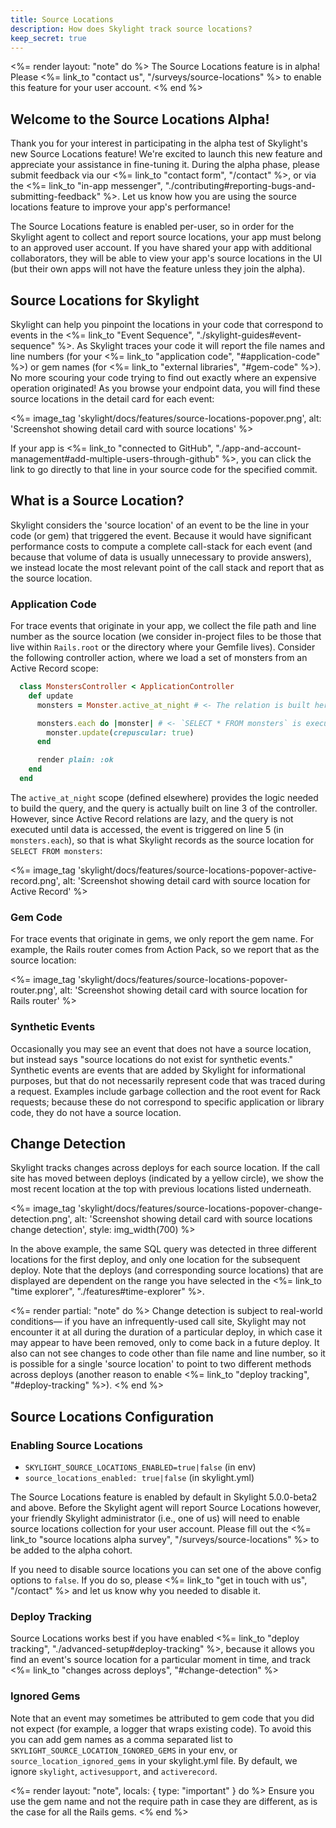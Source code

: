 ```yaml
---
title: Source Locations
description: How does Skylight track source locations?
keep_secret: true
---
```


<%= render layout: "note" do %>
  The Source Locations feature is in alpha! Please <%= link_to "contact us", "/surveys/source-locations" %> to enable this feature for your user account.
<% end %>

## Welcome to the Source Locations Alpha!

Thank you for your interest in participating in the alpha test of Skylight's new Source Locations feature! We're excited to launch this new feature and appreciate your assistance in fine-tuning it. During the alpha phase, please submit feedback via our <%= link_to "contact form", "/contact" %>, or via the <%= link_to "in-app messenger", "./contributing#reporting-bugs-and-submitting-feedback" %>. Let us know how you are using the source locations feature to improve your app's performance!

The Source Locations feature is enabled per-user, so in order for the Skylight agent to collect and report source locations, your app must belong to an approved user account. If you have shared your app with additional collaborators, they will be able to view your app's source locations in the UI (but their own apps will not have the feature unless they join the alpha).

## Source Locations for Skylight

Skylight can help you pinpoint the locations in your code that correspond to events in the <%= link_to "Event Sequence", "./skylight-guides#event-sequence" %>. As Skylight traces your code it will report the file names and line numbers (for your <%= link_to "application code", "#application-code" %>) or gem names (for <%= link_to "external libraries", "#gem-code" %>). No more scouring your code trying to find out exactly where an expensive operation originated! As you browse your endpoint data, you will find these source locations in the detail card for each event:

<%= image_tag 'skylight/docs/features/source-locations-popover.png', alt: 'Screenshot showing detail card with source locations' %>

If your app is <%= link_to "connected to GitHub", "./app-and-account-management#add-multiple-users-through-github" %>, you can click the link to go directly to that line in your source code for the specified commit.

## What is a Source Location?

Skylight considers the 'source location' of an event to be the line in your code (or gem) that triggered the event. Because it would have significant performance costs to compute a complete call-stack for each event (and because that volume of data is usually unnecessary to provide answers), we instead locate the most relevant point of the call stack and report that as the source location.

### Application Code

For trace events that originate in your app, we collect the file path and line number as the source location (we consider in-project files to be those that live within `Rails.root` or the directory where your Gemfile lives). Consider the following controller action, where we load a set of monsters from an Active Record scope:

```ruby
  class MonstersController < ApplicationController
    def update
      monsters = Monster.active_at_night # <- The relation is built here

      monsters.each do |monster| # <- `SELECT * FROM monsters` is executed here
        monster.update(crepuscular: true)
      end

      render plain: :ok
    end
  end
```

The `active_at_night` scope (defined elsewhere) provides the logic needed to build the query, and the query is actually built on line 3 of the controller. However, since Active Record relations are lazy, and the query is not executed until data is accessed, the event is triggered on line 5 (in `monsters.each`), so that is what Skylight records as the source location for `SELECT FROM monsters`:

<%= image_tag 'skylight/docs/features/source-locations-popover-active-record.png', alt: 'Screenshot showing detail card with source location for Active Record' %>

### Gem Code

For trace events that originate in gems, we only report the gem name. For example, the Rails router comes from Action Pack, so we report that as the source location:

<%= image_tag 'skylight/docs/features/source-locations-popover-router.png', alt: 'Screenshot showing detail card with source location for Rails router' %>

### Synthetic Events

Occasionally you may see an event that does not have a source location, but instead says "source locations do not exist for synthetic events." Synthetic events are events that are added by Skylight for informational purposes, but that do not necessarily represent code that was traced during a request. Examples include garbage collection and the root event for Rack requests; because these do not correspond to specific application or library code, they do not have a source location.

## Change Detection

Skylight tracks changes across deploys for each source location. If the call site has moved between deploys (indicated by a yellow circle), we show the most recent location at the top with previous locations listed underneath.

<%= image_tag 'skylight/docs/features/source-locations-popover-change-detection.png', alt: 'Screenshot showing detail card with source locations change detection', style: img_width(700) %>

In the above example, the same SQL query was detected in three different locations for the first deploy, and only one location for the subsequent deploy. Note that the deploys (and corresponding source locations) that are displayed are dependent on the range you have selected in the <%= link_to "time explorer", "./features#time-explorer" %>.

<%= render partial: "note" do %>
  Change detection is subject to real-world conditions&mdash; if you have an infrequently-used call site, Skylight may not encounter it at all during the duration of a particular deploy, in which case it may appear to have been removed, only to come back in a future deploy. It also can not see changes to code other than file name and line number, so it is possible for a single 'source location' to point to two different methods across deploys (another reason to enable <%= link_to "deploy tracking", "#deploy-tracking" %>).
<% end %>

## Source Locations Configuration

### Enabling Source Locations

- `SKYLIGHT_SOURCE_LOCATIONS_ENABLED=true|false` (in env)
- `source_locations_enabled: true|false` (in skylight.yml)

The Source Locations feature is enabled by default in Skylight 5.0.0-beta2 and above. Before the Skylight agent will report Source Locations however, your friendly Skylight administrator (i.e., one of us) will need to enable source locations collection for your user account. Please fill out the <%= link_to "source locations alpha survey", "/surveys/source-locations" %> to be added to the alpha cohort.

If you need to disable source locations you can set one of the above config options to `false`. If you do so, please <%= link_to "get in touch with us", "/contact" %> and let us know why you needed to disable it.

### Deploy Tracking

Source Locations works best if you have enabled <%= link_to "deploy tracking", "./advanced-setup#deploy-tracking" %>, because it allows you find an event's source location for a particular moment in time, and track <%= link_to "changes across deploys", "#change-detection" %>

### Ignored Gems

Note that an event may sometimes be attributed to gem code that you did not expect (for example, a logger that wraps existing code). To avoid this you can add gem names as a comma separated list to `SKYLIGHT_SOURCE_LOCATION_IGNORED_GEMS` in your env, or `source_location_ignored_gems` in your skylight.yml file. By default, we ignore `skylight`, `activesupport`, and `activerecord`.

<%= render layout: "note", locals: { type: "important" } do %>
  Ensure you use the gem name and not the require path in case they are different, as is the case for all the Rails gems.
<% end %>
